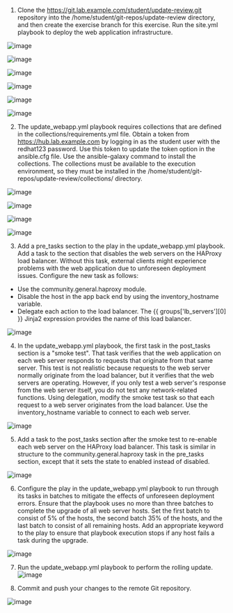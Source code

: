 1. Clone the https://git.lab.example.com/student/update-review.git repository into the /home/student/git-repos/update-review directory, and then create the exercise branch for this exercise. Run the site.yml playbook to deploy the web application infrastructure.

![image](https://github.com/anuja2015/Redhat/assets/16287330/6e4fe35f-d262-4bca-9d3e-26a7304a9974)

![image](https://github.com/anuja2015/Redhat/assets/16287330/524d5106-5a38-4235-a6d2-38a917f535be)

![image](https://github.com/anuja2015/Redhat/assets/16287330/7f59a484-0df1-4127-8a69-97a41ad17adf)

![image](https://github.com/anuja2015/Redhat/assets/16287330/114888a6-2a85-4102-aa95-4f29eff1d025)

![image](https://github.com/anuja2015/Redhat/assets/16287330/c0fe3106-edda-4081-aab2-7700f81fff9d)

![image](https://github.com/anuja2015/Redhat/assets/16287330/5feae089-a52d-4d93-a448-a89b054e4558)

2. The update_webapp.yml playbook requires collections that are defined in the collections/requirements.yml file. Obtain a token from https://hub.lab.example.com by logging in as the student user with the redhat123 password. Use this token to update the token option in the ansible.cfg file. Use the ansible-galaxy command to install the collections. The collections must be available to the execution environment, so they must be installed in the /home/student/git-repos/update-review/collections/ directory.

![image](https://github.com/anuja2015/Redhat/assets/16287330/134a4e48-9965-44cb-8db4-85fb613b4fe5)

![image](https://github.com/anuja2015/Redhat/assets/16287330/31b0967c-f437-4d37-93cf-c91a17a0087d)

![image](https://github.com/anuja2015/Redhat/assets/16287330/8720b2e3-eff7-4b5a-8318-c412c8ee7da6)

![image](https://github.com/anuja2015/Redhat/assets/16287330/374f477a-0acc-4dc5-bcc6-528501da282c)

3. Add a pre_tasks section to the play in the update_webapp.yml playbook. Add a task to the section that disables the web servers on the HAProxy load balancer. Without this task, external clients might experience problems with the web application due to unforeseen deployment issues.
Configure the new task as follows:
- Use the community.general.haproxy module.
- Disable the host in the app back end by using the inventory_hostname variable.
- Delegate each action to the load balancer. The {{ groups['lb_servers'][0] }} Jinja2 expression provides the name of this load balancer.

![image](https://github.com/anuja2015/Redhat/assets/16287330/d3b76358-651f-4b49-9f76-b10a466921d1)

4. In the update_webapp.yml playbook, the first task in the post_tasks section is a "smoke test". That task verifies that the web application on each web server responds to requests that originate from that same server. This test is not realistic because requests to the web server normally originate from the load balancer, but it verifies that the web servers are
operating.
However, if you only test a web server's response from the web server itself, you do not test any network-related functions.
Using delegation, modify the smoke test task so that each request to a web server originates from the load balancer. Use the inventory_hostname variable to connect to each web server.

![image](https://github.com/anuja2015/Redhat/assets/16287330/5e481802-ab94-4407-8549-ab2a7a26f120)

5. Add a task to the post_tasks section after the smoke test to re-enable each web server on the HAProxy load balancer. This task is similar in structure to the community.general.haproxy task in the pre_tasks section, except that it sets the state to enabled instead of disabled.

![image](https://github.com/anuja2015/Redhat/assets/16287330/afbf4fb0-cfda-47e1-a3c7-e176632aca57)

6. Configure the play in the update_webapp.yml playbook to run through its tasks in batches to mitigate the effects of unforeseen deployment errors. Ensure that the playbook uses no more than three batches to complete the upgrade of all web server hosts. Set the first batch to consist of 5% of the hosts, the second batch 35% of the hosts, and the last batch to consist of all remaining hosts.
Add an appropriate keyword to the play to ensure that playbook execution stops if any host fails a task during the upgrade.

![image](https://github.com/anuja2015/Redhat/assets/16287330/331d8501-ec69-400d-a710-e87bc7ce75e7)

7. Run the update_webapp.yml playbook to perform the rolling update.
![image](https://github.com/anuja2015/Redhat/assets/16287330/b3d249cd-b644-4a0e-a4f3-2a0cb41f368f)
   
8. Commit and push your changes to the remote Git repository.

![image](https://github.com/anuja2015/Redhat/assets/16287330/a0a4fdcd-1ebb-46cd-baf7-68c8a90a8699)

